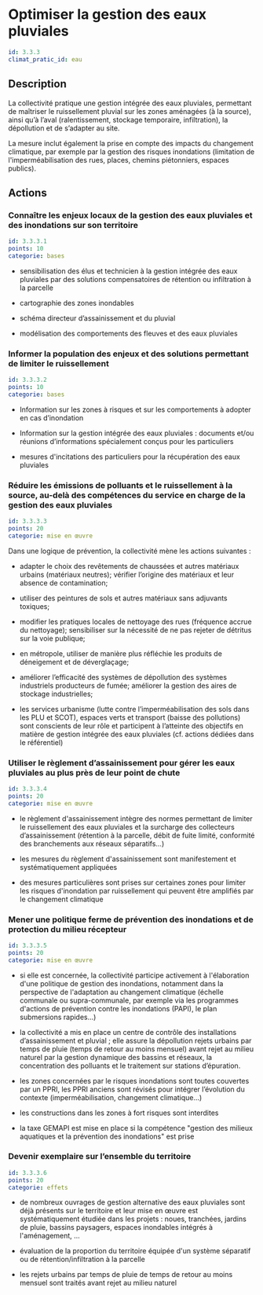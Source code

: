 # Optimiser la gestion des eaux pluviales
```yaml
id: 3.3.3
climat_pratic_id: eau
```
## Description
La collectivité pratique une gestion intégrée des eaux pluviales, permettant de maîtriser le ruissellement pluvial sur les zones aménagées (à la source), ainsi qu’à l’aval (ralentissement, stockage temporaire, infiltration), la dépollution et de s’adapter au site.

La mesure inclut également la prise en compte des impacts du changement climatique, par exemple par la gestion des risques inondations (limitation de l'imperméabilisation des rues, places, chemins piétonniers, espaces publics).



## Actions
### Connaître les enjeux locaux de la gestion des eaux pluviales et des inondations sur son territoire
```yaml
id: 3.3.3.1
points: 10
categorie: bases
```
- sensibilisation des élus et technicien à la gestion intégrée des eaux pluviales par des solutions compensatoires de rétention ou infiltration à la parcelle

- cartographie des zones inondables

- schéma directeur d’assainissement et du pluvial

- modélisation des comportements des fleuves et des eaux pluviales




### Informer la population des enjeux et des solutions permettant de limiter le ruissellement
```yaml
id: 3.3.3.2
points: 10
categorie: bases
```
- Information sur les zones à risques et sur les comportements à adopter en cas d’inondation

- Information sur la gestion intégrée des eaux pluviales : documents et/ou réunions d’informations spécialement conçus pour les particuliers

- mesures d'incitations des particuliers pour la récupération des eaux pluviales




### Réduire les émissions de polluants et le ruissellement à la source, au-delà des compétences du service en charge de la gestion des eaux pluviales
```yaml
id: 3.3.3.3
points: 20
categorie: mise en œuvre
```
Dans une logique de prévention, la collectivité mène les actions suivantes :

- adapter le choix des revêtements de chaussées et autres matériaux urbains (matériaux neutres); vérifier l’origine des matériaux et leur absence de contamination;

- utiliser des peintures de sols et autres matériaux sans adjuvants toxiques;

- modifier les pratiques locales de nettoyage des rues (fréquence accrue du nettoyage); sensibiliser sur la nécessité de ne pas rejeter de détritus sur la voie publique;

- en métropole, utiliser de manière plus réfléchie les produits de déneigement et de déverglaçage;

- améliorer l’efficacité des systèmes de dépollution des systèmes industriels producteurs de fumée; améliorer la gestion des aires de stockage industrielles;

- les services urbanisme (lutte contre l’imperméabilisation des sols dans les PLU et SCOT), espaces verts et transport (baisse des pollutions) sont conscients de leur rôle et participent à l’atteinte des objectifs en matière de gestion intégrée des eaux pluviales (cf. actions dédiées dans le référentiel)




### Utiliser le règlement d’assainissement pour gérer les eaux pluviales au plus près de leur point de chute
```yaml
id: 3.3.3.4
points: 20
categorie: mise en œuvre
```
- le règlement d'assainissement intègre des normes permettant de limiter le ruissellement des eaux pluviales et la surcharge des collecteurs d’assainissement (rétention à la parcelle, débit de fuite limité, conformité des branchements aux réseaux séparatifs...)

- les mesures du règlement d'assainissement sont manifestement et systématiquement appliquées

- des mesures particulières sont prises sur certaines zones pour limiter les risques d'inondation par ruissellement qui peuvent être amplifiés par le changement climatique




### Mener une politique ferme de prévention des inondations et de protection du milieu récepteur
```yaml
id: 3.3.3.5
points: 20
categorie: mise en œuvre
```
- si elle est concernée, la collectivité participe activement à l'élaboration d'une politique de gestion des inondations, notamment dans la perspective de l'adaptation au changement climatique (échelle communale ou supra-communale, par exemple via les programmes d'actions de prévention contre les inondations (PAPI), le plan submersions rapides...)

- la collectivité a mis en place un centre de contrôle des installations d’assainissement et pluvial ; elle assure la dépollution rejets urbains par temps de pluie (temps de retour au moins mensuel) avant rejet au milieu naturel par la gestion dynamique des bassins et réseaux, la concentration des polluants et le traitement sur stations d’épuration.

- les zones concernées par le risques inondations sont toutes couvertes par un PPRI, les PPRI anciens sont révisés pour intégrer l’évolution du contexte (imperméabilisation, changement climatique…)

- les constructions dans les zones à fort risques sont interdites

- la taxe GEMAPI est mise en place si la compétence "gestion des milieux aquatiques et la prévention des inondations" est prise




### Devenir exemplaire sur l’ensemble du territoire
```yaml
id: 3.3.3.6
points: 20
categorie: effets
```
- de nombreux ouvrages de gestion alternative des eaux pluviales sont déjà présents sur le territoire et leur mise en œuvre est systématiquement étudiée dans les projets : noues, tranchées, jardins de pluie, bassins paysagers, espaces inondables intégrés à l'aménagement, ...

- évaluation de la proportion du territoire équipée d'un système séparatif ou de rétention/infiltration à la parcelle

- les rejets urbains par temps de pluie de temps de retour au moins mensuel sont traités avant rejet au milieu naturel



